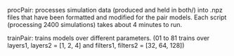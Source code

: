 procPair: processes simulation data (produced and held in both/) into .npz files that have been formatted and modified for the pair models. Each script (processing 2400 simulations) takes about 4 minutes to run.

trainPair: trains models over different parameters. (01 to 81 trains over layers1, layers2 = [1, 2, 4] and filters1, filters2 = [32, 64, 128])